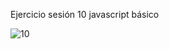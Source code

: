 Ejercicio sesión 10 javascript básico  
  
![10](https://user-images.githubusercontent.com/117386916/221568896-c754e6d8-e91b-4cbd-b4e8-a8d0c4e3616e.JPG)
